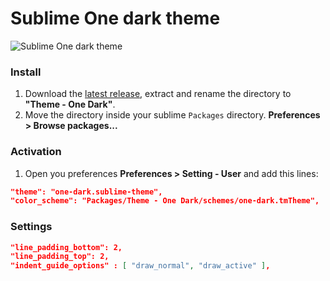# Sublime One dark theme
![Sublime One dark theme](http://i.imgur.com/ceim8Nh.png)

### Install
1. Download the [latest release](https://github.com/andresmichel/sublime-one-dark/releases/latest), extract and rename the directory to **"Theme - One Dark"**.
2. Move the directory inside your sublime `Packages` directory. **Preferences > Browse packages...**

### Activation
1. Open you preferences **Preferences > Setting - User** and add this lines:

```json
"theme": "one-dark.sublime-theme",
"color_scheme": "Packages/Theme - One Dark/schemes/one-dark.tmTheme",
```

### Settings
```json
"line_padding_bottom": 2,
"line_padding_top": 2,
"indent_guide_options" : [ "draw_normal", "draw_active" ],
```
